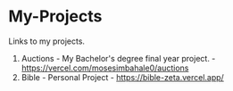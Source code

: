 # My-Projects
Links to my projects.
1. Auctions - My Bachelor's degree final year project. - https://vercel.com/mosesimbahale0/auctions
2. Bible - Personal Project - https://bible-zeta.vercel.app/

   
